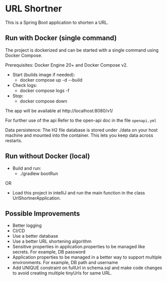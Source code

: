 # URL Shortner

This is a Spring Boot application to shorten a URL.

## Run with Docker (single command)

The project is dockerized and can be started with a single command using Docker Compose.

Prerequisites: Docker Engine 20+ and Docker Compose v2.

- Start (builds image if needed):
  - docker compose up -d --build
- Check logs:
  - docker compose logs -f
- Stop:
  - docker compose down

The app will be available at http://localhost:8080/v1/

For further use of the api Refer to the open-api doc in the file `openapi.yml`

Data persistence: The H2 file database is stored under ./data on your host machine and mounted into the container. This lets you keep data across restarts.

## Run without Docker (local)

- Build and run:
  - ./gradlew bootRun
  
OR

- Load this project in intelliJ and run the main function in the class UrlShortnerApplication.

## Possible Improvements

- Better logging
- CI/CD
- Use a better database
- Use a better URL shortening algorithm
- Sensitive properties in application.properties to be managed like secrets. For example, DB password
- Application properties to be managed in a better way to support multiple environments. For example, DB path and username
- Add UNIQUE constraint on fullUrl in schema.sql and make code changes to avoid creating multiple tinyUrls for same URL.


